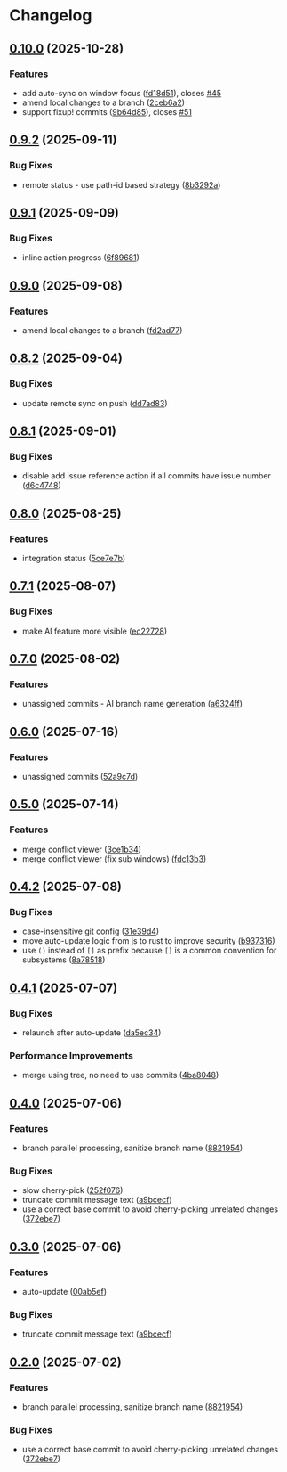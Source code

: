 # Changelog

## [0.10.0](https://github.com/develar/branch-deck/compare/v0.9.2...v0.10.0) (2025-10-28)


### Features

* add auto-sync on window focus ([fd18d51](https://github.com/develar/branch-deck/commit/fd18d51fa9dfab92ada0c6a4328b32320fe22921)), closes [#45](https://github.com/develar/branch-deck/issues/45)
* amend local changes to a branch ([2ceb6a2](https://github.com/develar/branch-deck/commit/2ceb6a24197f47ab80bde04323ae65c8b57c6ec9))
* support fixup! commits ([9b64d85](https://github.com/develar/branch-deck/commit/9b64d85885ff89491aee8d7361ba7232e1963868)), closes [#51](https://github.com/develar/branch-deck/issues/51)

## [0.9.2](https://github.com/develar/branch-deck/compare/v0.9.1...v0.9.2) (2025-09-11)


### Bug Fixes

* remote status - use path-id based strategy ([8b3292a](https://github.com/develar/branch-deck/commit/8b3292acd0de85d4fac7bd67329ea76d1fc9e04c))

## [0.9.1](https://github.com/develar/branch-deck/compare/v0.9.0...v0.9.1) (2025-09-09)


### Bug Fixes

* inline action progress ([6f89681](https://github.com/develar/branch-deck/commit/6f89681c1c00bc90b4ac014686c65a98bd493c49))

## [0.9.0](https://github.com/develar/branch-deck/compare/v0.8.2...v0.9.0) (2025-09-08)


### Features

* amend local changes to a branch ([fd2ad77](https://github.com/develar/branch-deck/commit/fd2ad7759f41f5dba914e29dc5959964db7fd915))

## [0.8.2](https://github.com/develar/branch-deck/compare/v0.8.1...v0.8.2) (2025-09-04)


### Bug Fixes

* update remote sync on push ([dd7ad83](https://github.com/develar/branch-deck/commit/dd7ad8352b723744ab6da55435bd7337830a10ef))

## [0.8.1](https://github.com/develar/branch-deck/compare/v0.8.0...v0.8.1) (2025-09-01)


### Bug Fixes

* disable add issue reference action if all commits have issue number ([d6c4748](https://github.com/develar/branch-deck/commit/d6c47489c704795f0c595f8f8a3a8f7508416edc))

## [0.8.0](https://github.com/develar/branch-deck/compare/v0.7.1...v0.8.0) (2025-08-25)


### Features

* integration status ([5ce7e7b](https://github.com/develar/branch-deck/commit/5ce7e7b9de4443b5fd2e9dc5aa82d84f40b8d1eb))

## [0.7.1](https://github.com/develar/branch-deck/compare/v0.7.0...v0.7.1) (2025-08-07)


### Bug Fixes

* make AI feature more visible ([ec22728](https://github.com/develar/branch-deck/commit/ec22728dff6bfa28ecf9bc17d58ded8c46278011))

## [0.7.0](https://github.com/develar/branch-deck/compare/v0.6.0...v0.7.0) (2025-08-02)


### Features

* unassigned commits - AI branch name generation ([a6324ff](https://github.com/develar/branch-deck/commit/a6324ff9db665e285781b0a83b196de618ab5c06))

## [0.6.0](https://github.com/develar/branch-deck/compare/v0.5.0...v0.6.0) (2025-07-16)


### Features

* unassigned commits ([52a9c7d](https://github.com/develar/branch-deck/commit/52a9c7da384cc30a5befa7820581024eb362daa0))

## [0.5.0](https://github.com/develar/branch-deck/compare/v0.4.2...v0.5.0) (2025-07-14)


### Features

* merge conflict viewer ([3ce1b34](https://github.com/develar/branch-deck/commit/3ce1b34dd537f338f6fb67d143e93dc43025e69e))
* merge conflict viewer (fix sub windows) ([fdc13b3](https://github.com/develar/branch-deck/commit/fdc13b3dc5954d310944dcf59a2b2bb69fc102c2))

## [0.4.2](https://github.com/develar/branch-deck/compare/v0.4.1...v0.4.2) (2025-07-08)


### Bug Fixes

* case-insensitive git config ([31e39d4](https://github.com/develar/branch-deck/commit/31e39d430af171be3c02f63502f11093ebaf12c3))
* move auto-update logic from js to rust to improve security ([b937316](https://github.com/develar/branch-deck/commit/b937316ee19729f90bbe8209de63d6bba40f73fe))
* use `()` instead of `[]` as prefix because `[]` is a common convention for subsystems ([8a78518](https://github.com/develar/branch-deck/commit/8a78518cb4a045b882d8459c1b09729c09b6c004))

## [0.4.1](https://github.com/develar/branch-deck/compare/v0.4.0...v0.4.1) (2025-07-07)


### Bug Fixes

* relaunch after auto-update ([da5ec34](https://github.com/develar/branch-deck/commit/da5ec34bcde63b7a8eb774ad2dfd9d73e6a139da))


### Performance Improvements

* merge using tree, no need to use commits ([4ba8048](https://github.com/develar/branch-deck/commit/4ba8048cca2d1797380f50ece1885b6f14600a4e))

## [0.4.0](https://github.com/develar/branch-deck/compare/branch-deck-v0.3.0...branch-deck-v0.4.0) (2025-07-06)


### Features

* branch parallel processing, sanitize branch name ([8821954](https://github.com/develar/branch-deck/commit/8821954bae9f1aad67c72879af588dce6bd9894e))


### Bug Fixes

* slow cherry-pick ([252f076](https://github.com/develar/branch-deck/commit/252f07683fd0bd7ed29b520a7324f7de1e8992f9))
* truncate commit message text ([a9bcecf](https://github.com/develar/branch-deck/commit/a9bcecf4c9e789e00a9d96e532cd5d5ae6e8c37e))
* use a correct base commit to avoid cherry-picking unrelated changes ([372ebe7](https://github.com/develar/branch-deck/commit/372ebe7bc4a6e4f03d9da0bd18a3d7efa3ede640))

## [0.3.0](https://github.com/develar/branch-deck/compare/branch-deck-v0.2.0...branch-deck-v0.3.0) (2025-07-06)


### Features

* auto-update ([00ab5ef](https://github.com/develar/branch-deck/commit/00ab5efc56384520a83678c5264ea5682ec95659))


### Bug Fixes

* truncate commit message text ([a9bcecf](https://github.com/develar/branch-deck/commit/a9bcecf4c9e789e00a9d96e532cd5d5ae6e8c37e))

## [0.2.0](https://github.com/develar/branch-deck/compare/branch-deck-v0.1.0...branch-deck-v0.2.0) (2025-07-02)


### Features

* branch parallel processing, sanitize branch name ([8821954](https://github.com/develar/branch-deck/commit/8821954bae9f1aad67c72879af588dce6bd9894e))


### Bug Fixes

* use a correct base commit to avoid cherry-picking unrelated changes ([372ebe7](https://github.com/develar/branch-deck/commit/372ebe7bc4a6e4f03d9da0bd18a3d7efa3ede640))
